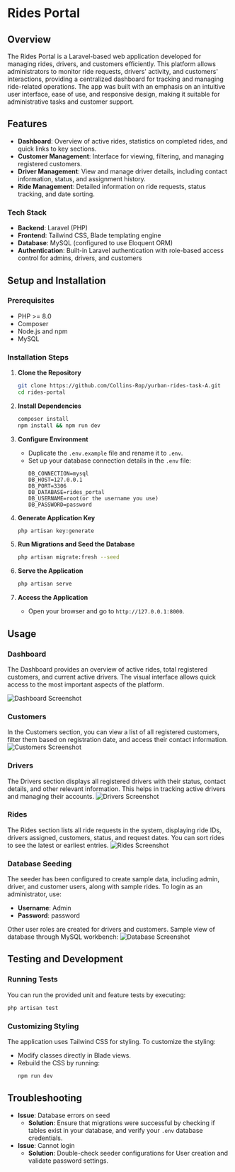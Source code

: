 # Rides Portal
## Overview
The Rides Portal is a Laravel-based web application developed for managing rides, drivers, and customers efficiently. This platform allows administrators to monitor ride requests, drivers' activity, and customers' interactions, providing a centralized dashboard for tracking and managing ride-related operations. The app was built with an emphasis on an intuitive user interface, ease of use, and responsive design, making it suitable for administrative tasks and customer support.

## Features
- **Dashboard**: Overview of active rides, statistics on completed rides, and quick links to key sections.
- **Customer Management**: Interface for viewing, filtering, and managing registered customers.
- **Driver Management**: View and manage driver details, including contact information, status, and assignment history.
- **Ride Management**: Detailed information on ride requests, status tracking, and date sorting.

### Tech Stack
- **Backend**: Laravel (PHP)
- **Frontend**: Tailwind CSS, Blade templating engine
- **Database**: MySQL (configured to use Eloquent ORM)
- **Authentication**: Built-in Laravel authentication with role-based access control for admins, drivers, and customers

## Setup and Installation

### Prerequisites
- PHP >= 8.0
- Composer
- Node.js and npm
- MySQL

### Installation Steps

1. **Clone the Repository**
    ```bash
    git clone https://github.com/Collins-Rop/yurban-rides-task-A.git
    cd rides-portal
    ```

2. **Install Dependencies**
    ```bash
    composer install
    npm install && npm run dev
    ```

3. **Configure Environment**
    - Duplicate the `.env.example` file and rename it to `.env`.
    - Set up your database connection details in the `.env` file:
      ```plaintext
      DB_CONNECTION=mysql
      DB_HOST=127.0.0.1
      DB_PORT=3306
      DB_DATABASE=rides_portal
      DB_USERNAME=root(or the username you use)
      DB_PASSWORD=password
      ```

4. **Generate Application Key**
    ```bash
    php artisan key:generate
    ```

5. **Run Migrations and Seed the Database**
    ```bash
    php artisan migrate:fresh --seed
    ```

6. **Serve the Application**
    ```bash
    php artisan serve
    ```

7. **Access the Application**
    - Open your browser and go to `http://127.0.0.1:8000`.

## Usage

### Dashboard
The Dashboard provides an overview of active rides, total registered customers, and current active drivers. The visual interface allows quick access to the most important aspects of the platform.

![Dashboard Screenshot](/images/dashboard.png)

### Customers
In the Customers section, you can view a list of all registered customers, filter them based on registration date, and access their contact information.
![Customers Screenshot](/images/customers.png)

### Drivers
The Drivers section displays all registered drivers with their status, contact details, and other relevant information. This helps in tracking active drivers and managing their accounts.
![Drivers Screenshot](/images/drivers.png)

### Rides
The Rides section lists all ride requests in the system, displaying ride IDs, drivers assigned, customers, status, and request dates. You can sort rides to see the latest or earliest entries.
![Rides Screenshot](/images/rides.png)

### Database Seeding
The seeder has been configured to create sample data, including admin, driver, and customer users, along with sample rides. To login as an administrator, use:
- **Username**: Admin
- **Password**: password

Other user roles are created for drivers and customers.
Sample view of database through MySQL workbench:
![Database Screenshot](/images/MySQLworkbench.png)

## Testing and Development

### Running Tests
You can run the provided unit and feature tests by executing:
```bash
php artisan test
```

### Customizing Styling
The application uses Tailwind CSS for styling. To customize the styling:
- Modify classes directly in Blade views.
- Rebuild the CSS by running:
  ```bash
  npm run dev
  ```

## Troubleshooting

- **Issue**: Database errors on seed
  - **Solution**: Ensure that migrations were successful by checking if tables exist in your database, and verify your `.env` database credentials.
- **Issue**: Cannot login
  - **Solution**: Double-check seeder configurations for User creation and validate password settings.
